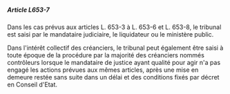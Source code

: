 ##### Article L653-7

Dans les cas prévus aux articles L. 653-3 à L. 653-6 et L. 653-8, le tribunal est saisi par le mandataire judiciaire, le liquidateur ou le ministère public.

Dans l'intérêt collectif des créanciers, le tribunal peut également être saisi à toute époque de la procédure par la majorité des créanciers nommés contrôleurs lorsque le mandataire de justice ayant qualité pour agir n'a pas engagé les actions prévues aux mêmes articles, après une mise en demeure restée sans suite dans un délai et des conditions fixés par décret en Conseil d'Etat.

